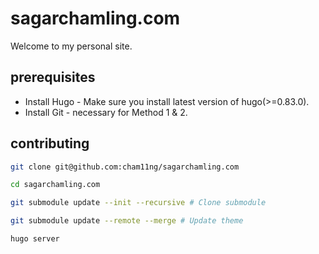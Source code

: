 # sagarchamling.com

Welcome to my personal site.

## prerequisites

* Install Hugo - Make sure you install latest version of hugo(>=0.83.0).
* Install Git - necessary for Method 1 & 2.

## contributing

```bash
git clone git@github.com:cham11ng/sagarchamling.com

cd sagarchamling.com

git submodule update --init --recursive # Clone submodule

git submodule update --remote --merge # Update theme

hugo server
```
